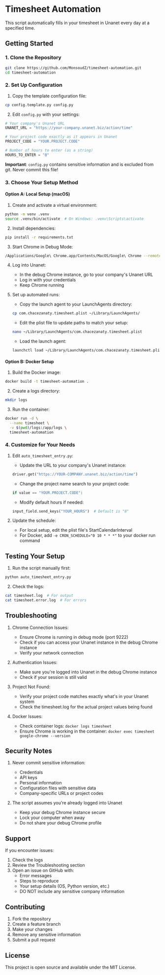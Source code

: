 # Timesheet Automation

This script automatically fills in your timesheet in Unanet every day at a specified time.

## Getting Started

### 1. Clone the Repository
```bash
git clone https://github.com/MonsoudZ/timesheet-automation.git
cd timesheet-automation
```

### 2. Set Up Configuration

1. Copy the template configuration file:
```bash
cp config.template.py config.py
```

2. Edit `config.py` with your settings:
```python
# Your company's Unanet URL
UNANET_URL = "https://your-company.unanet.biz/action/time"

# Your project code exactly as it appears in Unanet
PROJECT_CODE = "YOUR.PROJECT.CODE"

# Number of hours to enter (as a string)
HOURS_TO_ENTER = "8"
```

**Important**: `config.py` contains sensitive information and is excluded from git. Never commit this file!

### 3. Choose Your Setup Method

#### Option A: Local Setup (macOS)

1. Create and activate a virtual environment:
```bash
python -m venv .venv
source .venv/bin/activate  # On Windows: .venv\Scripts\activate
```

2. Install dependencies:
```bash
pip install -r requirements.txt
```

3. Start Chrome in Debug Mode:
```bash
/Applications/Google\ Chrome.app/Contents/MacOS/Google\ Chrome --remote-debugging-port=9222
```

4. Log into Unanet:
   - In the debug Chrome instance, go to your company's Unanet URL
   - Log in with your credentials
   - Keep Chrome running

5. Set up automated runs:
   - Copy the launch agent to your LaunchAgents directory:
   ```bash
   cp com.chacezanaty.timesheet.plist ~/Library/LaunchAgents/
   ```
   - Edit the plist file to update paths to match your setup:
   ```bash
   nano ~/Library/LaunchAgents/com.chacezanaty.timesheet.plist
   ```
   - Load the launch agent:
   ```bash
   launchctl load ~/Library/LaunchAgents/com.chacezanaty.timesheet.plist
   ```

#### Option B: Docker Setup

1. Build the Docker image:
```bash
docker build -t timesheet-automation .
```

2. Create a logs directory:
```bash
mkdir logs
```

3. Run the container:
```bash
docker run -d \
  --name timesheet \
  -v $(pwd)/logs:/app/logs \
  timesheet-automation
```

### 4. Customize for Your Needs

1. Edit `auto_timesheet_entry.py`:
   - Update the URL to your company's Unanet instance:
   ```python
   driver.get("https://YOUR-COMPANY.unanet.biz/action/time")
   ```
   - Change the project name search to your project code:
   ```python
   if value == "YOUR.PROJECT.CODE":
   ```
   - Modify default hours if needed:
   ```python
   input_field.send_keys("YOUR_HOURS")  # Default is "8"
   ```

2. Update the schedule:
   - For local setup, edit the plist file's StartCalendarInterval
   - For Docker, add `-e CRON_SCHEDULE="0 10 * * *"` to your docker run command

## Testing Your Setup

1. Run the script manually first:
```bash
python auto_timesheet_entry.py
```

2. Check the logs:
```bash
cat timesheet.log  # For output
cat timesheet.error.log  # For errors
```

## Troubleshooting

1. Chrome Connection Issues:
   - Ensure Chrome is running in debug mode (port 9222)
   - Check if you can access your Unanet instance in the debug Chrome instance
   - Verify your network connection

2. Authentication Issues:
   - Make sure you're logged into Unanet in the debug Chrome instance
   - Check if your session is still valid

3. Project Not Found:
   - Verify your project code matches exactly what's in your Unanet system
   - Check the timesheet.log for the actual project values being found

4. Docker Issues:
   - Check container logs: `docker logs timesheet`
   - Ensure Chrome is working in the container: `docker exec timesheet google-chrome --version`

## Security Notes

1. Never commit sensitive information:
   - Credentials
   - API keys
   - Personal information
   - Configuration files with sensitive data
   - Company-specific URLs or project codes

2. The script assumes you're already logged into Unanet
   - Keep your debug Chrome instance secure
   - Lock your computer when away
   - Do not share your debug Chrome profile

## Support

If you encounter issues:
1. Check the logs
2. Review the Troubleshooting section
3. Open an issue on GitHub with:
   - Error messages
   - Steps to reproduce
   - Your setup details (OS, Python version, etc.)
   - DO NOT include any sensitive company information

## Contributing

1. Fork the repository
2. Create a feature branch
3. Make your changes
4. Remove any sensitive information
5. Submit a pull request

## License

This project is open source and available under the MIT License. 